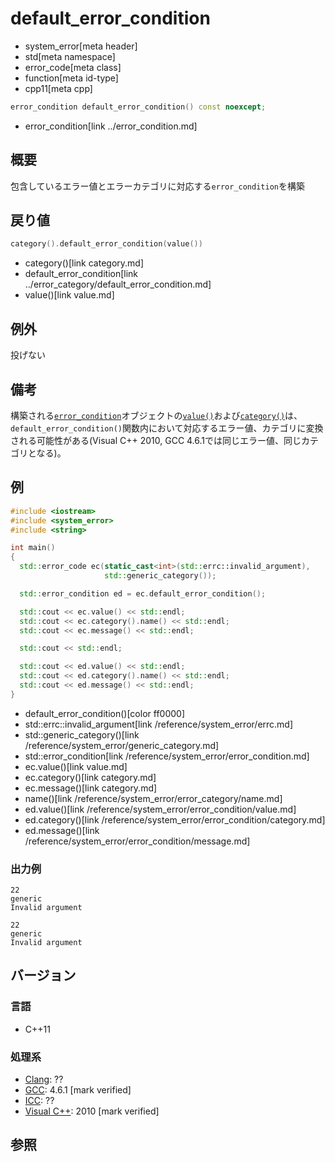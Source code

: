 # default_error_condition
* system_error[meta header]
* std[meta namespace]
* error_code[meta class]
* function[meta id-type]
* cpp11[meta cpp]

```cpp
error_condition default_error_condition() const noexcept;
```
* error_condition[link ../error_condition.md]

## 概要
包含しているエラー値とエラーカテゴリに対応する`error_condition`を構築


## 戻り値
```cpp
category().default_error_condition(value())
```
* category()[link category.md]
* default_error_condition[link ../error_category/default_error_condition.md]
* value()[link value.md]


## 例外
投げない


## 備考
構築される[`error_condition`](../error_condition.md)オブジェクトの[`value()`](../error_condition/value.md)および[`category()`](../error_condition/category.md)は、`default_error_condition()`関数内において対応するエラー値、カテゴリに変換される可能性がある(Visual C++ 2010, GCC 4.6.1では同じエラー値、同じカテゴリとなる)。


## 例
```cpp example
#include <iostream>
#include <system_error>
#include <string>

int main()
{
  std::error_code ec(static_cast<int>(std::errc::invalid_argument),
                     std::generic_category());

  std::error_condition ed = ec.default_error_condition();

  std::cout << ec.value() << std::endl;
  std::cout << ec.category().name() << std::endl;
  std::cout << ec.message() << std::endl;

  std::cout << std::endl;

  std::cout << ed.value() << std::endl;
  std::cout << ed.category().name() << std::endl;
  std::cout << ed.message() << std::endl;
}
```
* default_error_condition()[color ff0000]
* std::errc::invalid_argument[link /reference/system_error/errc.md]
* std::generic_category()[link /reference/system_error/generic_category.md]
* std::error_condition[link /reference/system_error/error_condition.md]
* ec.value()[link value.md]
* ec.category()[link category.md]
* ec.message()[link category.md]
* name()[link /reference/system_error/error_category/name.md]
* ed.value()[link /reference/system_error/error_condition/value.md]
* ed.category()[link /reference/system_error/error_condition/category.md]
* ed.message()[link /reference/system_error/error_condition/message.md]

### 出力例
```
22
generic
Invalid argument

22
generic
Invalid argument
```

## バージョン
### 言語
- C++11

### 処理系
- [Clang](/implementation.md#clang): ??
- [GCC](/implementation.md#gcc): 4.6.1 [mark verified]
- [ICC](/implementation.md#icc): ??
- [Visual C++](/implementation.md#visual_cpp): 2010 [mark verified]


## 参照
